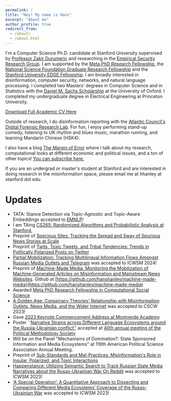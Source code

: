 ```yaml
---
permalink: /
title: "Hey! My name is Hans"
excerpt: "About me"
author_profile: true
redirect_from: 
  - /about/
  - /about.html
---
```



I'm a Computer Science Ph.D. candidate at Stanford University supervised by [Professor Zakir Durumeric](https://zakird.com/) and researching in the [Empirical Security Research Group](https://esrg.stanford.edu/). I am supported by the [Meta PhD Research Fellowship](https://research.facebook.com/blog/2023/4/announcing-the-2023-meta-research-phd-fellowship-award-winners/), the [National Science Foundation Graduate Research Fellowship](https://www.nsfgrfp.org/) and the [Stanford University EDGE Fellowship](https://vpge.stanford.edu/fellowships-funding/enhancing-diversity-graduate/details). I am broadly interested in disinformation, computer security, networks, and natural language processing. I completed two Masters’ degrees in Computer Science and in Statistics with the [Daniel M. Sachs Scholarship](https://sachs.princeton.edu/) at the University of Oxford. I completed my undergraduate degree in Electrical Engineering at Princeton University.

[Download Full Academic CV Here](https://www.hanshanley.com/files/Hans_WA_Hanley_CV.pdf)

Outside of research, I do disinformation reporting with the [Atlantic Council's Digital Forensic Research Lab](https://www.atlanticcouncil.org/programs/digital-forensic-research-lab/). For fun, I enjoy performing stand-up comedy, listening to UK rhythm and blues music, marathon running, and learning Mandarin Chinese (HSK4).

I also have a blog [The Margin of Error](https://www.themarginoferror.com/) where I talk about my research, computational looks at different economic and political issues, and a ton of other topics! [You can subscribe here.](https://docs.google.com/forms/d/e/1FAIpQLSeHPhVHdJ0xdCYq3wDYjkOIxgVdErP4qszNOBQYrnyzTz3xyQ/viewform)

If you are an undergrad or master's student at Stanford and are interested in doing research in the misinformation space, please email me at hhanley at stanford dot edu.


Updates
======
* TATA: Stance Detection via Topic-Agnostic and Topic-Aware Embeddings accepted to [EMNLP](https://2023.emnlp.org/)!
* I am TAing [CS265: Randomized Algorithms and Probabilistic Analysis at Stanford.](https://web.stanford.edu/class/cs265/)
* Preprint of [Specious Sites: Tracking the Spread and Sway of Spurious News Stories at Scale](https://www.hanshanley.com/files/Specious_Sites.pdf)
* Preprint of [Twits, Toxic Tweets, and Tribal Tendencies: Trends in Politically Polarized Posts on Twitter](https://www.hanshanley.com/files/CSCW_Twits.pdf)
* [Partial Mobilization: Tracking Multilingual Information Flows Amongst Russian Media Outlets and Telegram](https://www.hanshanley.com/files/ICWSM_Partial_Mobilization.pdf) was accepted to ICWSM 2024!
* Preprint of [Machine-Made Media: Monitoring the Mobilization of Machine-Generated Articles on Misinformation and Mainstream News Websites](https://www.hanshanley.com/files/machine_made.pdf). Github at [https://github.com/hanshanley/machine-made-media](https://github.com/hanshanley/machine-made-media)
* Awarded [Meta PhD Research Fellowship in Computational Social Science](https://research.facebook.com/blog/2023/4/announcing-the-2023-meta-research-phd-fellowship-award-winners/)
* [A Golden Age: Conspiracy Theories' Relationship with Misinformation Outlets, News Media, and the Wider Internet](https://www.hanshanley.com/files/A_Golden_Age.pdf) was accepted to CSCW 2023!
* Gave [2023 Keynote Commencement Address at Montverde Academy](https://www.youtube.com/watch?v=eBTGQ9LIsDY)
* Poster ``[Narrative Strains across Different Language Ecosystems around the Russia-Ukrainian conflict''](https://www.hanshanley.com/files/foreign_narratives.pdf) accepted at [40th annual meeting of the Political Methodology Society](https://polmeth2023.sites.stanford.edu/)
* Will be on the Panel "Mechanisms of Domination?: State Sponsored Information and Media Ecosystems" at 119th American Political Science Association Annual Meeting.
* Preprint of [Sub-Standards and Mal-Practices: Misinformation's Role in Insular, Polarized, and Toxic Interactions](https://www.hanshanley.com/files/Sub_Standards_and_Mal_Practices.pdf)
* [Happenstance: Utilizing Semantic Search to Track Russian State Media Narratives about the Russo-Ukrainian War On Reddit](https://www.hanshanley.com/files/happenstance.pdf) was accepted to ICWSM 2023!
* [‘A Special Operation’: A Quantitative Approach to Dissecting and Comparing Different Media Ecoystems’ Coverage of the Russo-Ukrainian War](https://www.hanshanley.com/files/ICWSM_Eluosi.pdf) was accepted to ICWSM 2023!
